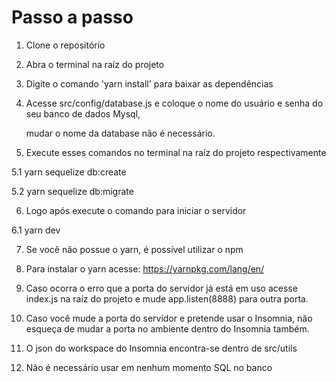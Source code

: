 # Passo a passo

1. Clone o repositório

2. Abra o terminal na raíz do projeto

3. Digite o comando 'yarn install' para baixar as dependências

4. Acesse src/config/database.js e coloque o nome do usuário e senha do seu banco de dados Mysql,

   mudar o nome da database não é necessário.
   
5. Execute esses comandos no terminal na raíz do projeto respectivamente

5.1 yarn sequelize db:create

5.2 yarn sequelize db:migrate

6. Logo após execute o comando para iniciar o servidor

6.1 yarn dev

7. Se você não possue o yarn, é possível utilizar o npm

8. Para instalar o yarn acesse: https://yarnpkg.com/lang/en/

9. Caso ocorra o erro que a porta do servidor já está em uso acesse index.js na raíz do projeto
   e mude app.listen(8888) para outra porta.
   
10. Caso você mude a porta do servidor e pretende usar o Insomnia, não esqueça
   de mudar a porta no ambiente dentro do Insomnia também.
   
11. O json do workspace do Insomnia encontra-se dentro de src/utils

12. Não é necessário usar em nenhum momento SQL no banco
